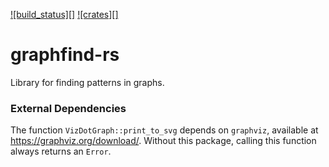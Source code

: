 [![build_status][]](https://github.com/slrtbtfs/graphfind-rs/actions) [![crates][]](https://crates.io/crates/graphfind-rs)
# graphfind-rs

Library for finding patterns in graphs.

### External Dependencies

The function `VizDotGraph::print_to_svg` depends on `graphviz`, available at https://graphviz.org/download/. Without this package,
calling this function always returns an `Error`.

